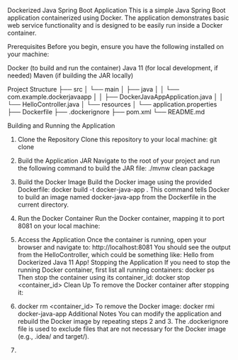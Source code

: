 Dockerized Java Spring Boot Application
This is a simple Java Spring Boot application containerized using Docker. The application demonstrates basic web service functionality and is designed to be easily run inside a Docker container.

Prerequisites
Before you begin, ensure you have the following installed on your machine:

Docker (to build and run the container)
Java 11 (for local development, if needed)
Maven (if building the JAR locally)

Project Structure
├── src
│   └── main
│       ├── java
│       │   └── com.example.dockerjavaapp
│       │       ├── DockerJavaAppApplication.java
│       │       └── HelloController.java
│       └── resources
│           └── application.properties
├── Dockerfile
├── .dockerignore
├── pom.xml
└── README.md

Building and Running the Application
1. Clone the Repository
   Clone this repository to your local machine:
git clone <repository-url>
2. Build the Application JAR
   Navigate to the root of your project and run the following command to build the JAR file:
   ./mvnw clean package

3. Build the Docker Image
   Build the Docker image using the provided Dockerfile:
   docker build -t docker-java-app .
   This command tells Docker to build an image named docker-java-app from the Dockerfile in the current directory.
4. Run the Docker Container
   Run the Docker container, mapping it to port 8081 on your local machine:
5.  Access the Application
    Once the container is running, open your browser and navigate to:
    http://localhost:8081
    You should see the output from the HelloController, which could be something like:
    Hello from Dockerized Java 11 App!
    Stopping the Application
    If you need to stop the running Docker container, first list all running containers:
    docker ps
    Then stop the container using its container_id:
    docker stop <container_id>
    Clean Up
    To remove the Docker container after stopping it:
6. docker rm <container_id>
   To remove the Docker image:
   docker rmi docker-java-app
   Additional Notes
   You can modify the application and rebuild the Docker image by repeating steps 2 and 3.
   The .dockerignore file is used to exclude files that are not necessary for the Docker image (e.g., .idea/ and target/).
7. 

